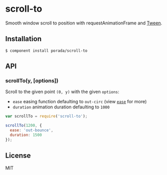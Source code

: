 
# scroll-to

  Smooth window scroll to position with requestAnimationFrame and [Tween](https://github.com/component/tween).

## Installation

    $ component install porada/scroll-to

## API

### scrollTo(y, [options])

  Scroll to the given point `(0, y)` with the given `options`:

  - `ease` easing function defaulting to `out-circ` (view [`ease`](https://github.com/component/ease) for more)
  - `duration` animation duration defaulting to `1000`

```js
var scrollTo = require('scroll-to');

scrollTo(1200, {
  ease: 'out-bounce',
  duration: 1500
});
```

## License

  MIT
